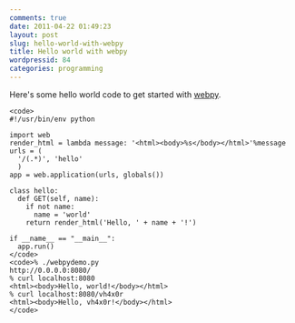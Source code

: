 ```yaml
---
comments: true
date: 2011-04-22 01:49:23
layout: post
slug: hello-world-with-webpy
title: Hello world with webpy
wordpressid: 84
categories: programming
---
```


Here's some hello world code to get started with [webpy](http://webpy.org).

    
    
    <code>
    #!/usr/bin/env python
    
    import web
    render_html = lambda message: '<html><body>%s</body></html>'%message
    urls = (
      '/(.*)', 'hello'
      )
    app = web.application(urls, globals())
    
    class hello:
      def GET(self, name):
        if not name:
          name = 'world'
        return render_html('Hello, ' + name + '!')
    
    if __name__ == "__main__":
      app.run()
    </code>
    <code>% ./webpydemo.py
    http://0.0.0.0:8080/
    % curl localhost:8080
    <html><body>Hello, world!</body></html>
    % curl localhost:8080/vh4x0r
    <html><body>Hello, vh4x0r!</body></html>
    </code>
    
